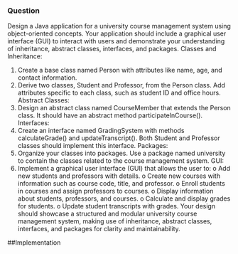 ### Question
Design a Java application for a university course management system using object-oriented concepts. Your application should include a graphical user interface (GUI) to interact with users and demonstrate your understanding of inheritance, abstract classes, interfaces, and packages.
Classes and Inheritance:
1.	Create a base class named Person with attributes like name, age, and contact information.
2.	Derive two classes, Student and Professor, from the Person class. Add attributes specific to each class, such as student ID and office hours.
Abstract Classes:
3.	Design an abstract class named CourseMember that extends the Person class. It should have an abstract method participateInCourse().
Interfaces:
4.	Create an interface named GradingSystem with methods calculateGrade() and updateTranscript(). Both Student and Professor classes should implement this interface.
Packages:
5.	Organize your classes into packages. Use a package named university to contain the classes related to the course management system.
GUI:
6.	Implement a graphical user interface (GUI) that allows the user to:
o	Add new students and professors with details.
o	Create new courses with information such as course code, title, and professor.
o	Enroll students in courses and assign professors to courses.
o	Display information about students, professors, and courses.
o	Calculate and display grades for students.
o	Update student transcripts with grades.
Your design should showcase a structured and modular university course management system, making use of inheritance, abstract classes, interfaces, and packages for clarity and maintainability.

##Implementation
